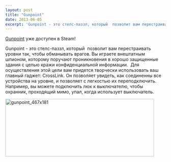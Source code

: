 ```yaml
---
layout: post
title: "Gunpoint"
date: 2013-06-05
excerpt: 'Gunpoint - это стелс-паззл, который  позволит вам перестраивать уровни так, чтобы обманывать врагов. Вы играете внештатным шпионом, которому поручают проникновения в хорошо защищенные здания с целью кражи конфиденциальной информации.  Для осуществления этой цели вам придется творчески использовать ваш главный гаджет&#58; CrossLink. Он позволяет увидеть, как соединенны все устройства на уровне, и позволяет с легкостью их переподключить. Например, вы можете подключить люк к выключателю, чтобы охранник, проходящий мимо, упал, когда использует выключатель.'
---
```


<a href="http://store.steampowered.com/app/206190/" target="_blank">Gunpoint</a> уже доступен в Steam!

Gunpoint - это стелс-паззл, который  позволит вам перестраивать уровни так, чтобы обманывать врагов. Вы играете внештатным шпионом, которому поручают проникновения в хорошо защищенные здания с целью кражи конфиденциальной информации.  Для осуществления этой цели вам придется творчески использовать ваш главный гаджет: CrossLink. Он позволяет увидеть, как соединенны все устройства на уровне, и позволяет с легкостью их переподключить. Например, вы можете подключить люк к выключателю, чтобы охранник, проходящий мимо, упал, когда использует выключатель.

<a href="http://store.steampowered.com/app/206190/" target="_blank"><img class="aligncenter size-full wp-image-2647" alt="gunpoint_467x181" src="http://gamersoul.ru/wp-content/uploads/2013/06/gunpoint_467x181.jpg" width="467" height="181" /></a>